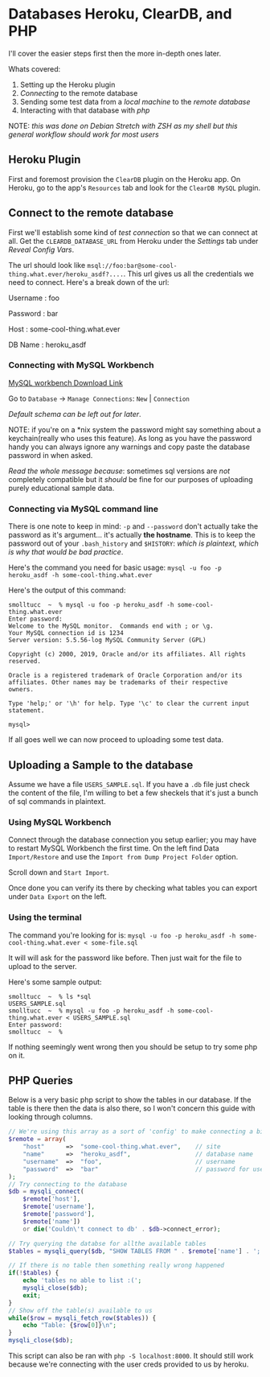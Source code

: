 # Databases Heroku, ClearDB, and PHP

I'll cover the easier steps first then the more in-depth ones later.

Whats covered:

1. Setting up the Heroku plugin
2. _Connecting_ to the remote database
3. Sending some test data from a _local machine_ to the _remote database_
4. Interacting with that database with _php_

NOTE: _this was done on Debian Stretch with ZSH as my shell but this general workflow should work for most users_

## Heroku Plugin

First and foremost provision the `ClearDB` plugin on the Heroku app.
On Heroku, go to the app's `Resources` tab and look for the `ClearDB MySQL` plugin.

## Connect to the remote database

First we'll establish some kind of _test connection_ so that we can connect at all.
Get the `CLEARDB_DATABASE_URL` from Heroku under the _Settings_ tab under _Reveal Config Vars_.

The url should look like `msql://foo:bar@some-cool-thing.what.ever/heroku_asdf?....`. 
This url gives us all the credentials we need to connect.
Here's a break down of the url:

Username
:   foo

Password
:   bar

Host
:   some-cool-thing.what.ever

DB Name
:   heroku_asdf

### Connecting with MySQL Workbench

[MySQL workbench Download Link](https://www.mysql.com/products/workbench/)

Go to `Database` -> `Manage Connections`: `New` | `Connection`

_Default schema can be left out for later_.

NOTE: if you're on a \*nix system the password might say something about a keychain(really who uses this feature).
As long as you have the password handy you can always ignore any warnings and copy paste the database password in when asked.

_Read the whole message because_: sometimes sql versions are _not_ completely compatible but it _should_ be fine for our purposes
of uploading purely educational sample data.

### Connecting via MySQL command line

There is one note to keep in mind: `-p` and `--password` don't actually take the password as it's argument... it's actually __the hostname__.
This is to keep the password out of your `.bash_history` and `$HISTORY`: _which is plaintext, which is why that would be bad practice_.

Here's the command you need for basic usage: `mysql -u foo -p heroku_asdf -h some-cool-thing.what.ever`

Here's the output of this command:

```
smolltucc  ~  % mysql -u foo -p heroku_asdf -h some-cool-thing.what.ever
Enter password: 
Welcome to the MySQL monitor.  Commands end with ; or \g.
Your MySQL connection id is 1234
Server version: 5.5.56-log MySQL Community Server (GPL)

Copyright (c) 2000, 2019, Oracle and/or its affiliates. All rights reserved.

Oracle is a registered trademark of Oracle Corporation and/or its
affiliates. Other names may be trademarks of their respective
owners.

Type 'help;' or '\h' for help. Type '\c' to clear the current input statement.

mysql>
```

If all goes well we can now proceed to uploading some test data.

## Uploading a Sample to the database

Assume we have a file `USERS_SAMPLE.sql`.
If you have a `.db` file just check the content of the file, I'm willing to bet a few sheckels
that it's just a bunch of sql commands in plaintext.

### Using MySQL Workbench

Connect through the database connection you setup earlier; you may have to restart MySQL Workbench the first time.
On the left find Data `Import/Restore` and use the `Import from Dump Project Folder` option.

Scroll down and `Start Import`.

Once done you can verify its there by checking what tables you can export under `Data Export` on the left.

### Using the terminal

The command you're looking for is: `mysql -u foo -p heroku_asdf -h some-cool-thing.what.ever < some-file.sql`

It will will ask for the password like before.
Then just wait for the file to upload to the server.

Here's some sample output:
```
smolltucc  ~  % ls *sql
USERS_SAMPLE.sql
smolltucc  ~  % mysql -u foo -p heroku_asdf -h some-cool-thing.what.ever < USERS_SAMPLE.sql
Enter password: 
smolltucc  ~  %
```

If nothing seemingly went wrong then you should be setup to try some php on it.

## PHP Queries

Below is a very basic php script to show the tables in our database.
If the table is there then the data is also there, so I won't concern this guide with looking through columns.

```php
// We're using this array as a sort of 'config' to make connecting a bit cleaner looking
$remote = array(
	"host"		=>  "some-cool-thing.what.ever",	// site 
	"name"		=>  "heroku_asdf",			        // database name
	"username"	=>  "foo",					        // username
	"password"	=>  "bar"						    // password for user
);
// Try connecting to the database
$db = mysqli_connect(
    $remote['host'], 
    $remote['username'], 
    $remote['password'], 
    $remote['name']) 
    or die('Couldn\'t connect to db' . $db->connect_error);

// Try querying the databse for allthe available tables 
$tables = mysqli_query($db, "SHOW TABLES FROM " . $remote['name'] . ';');

// If there is no table then something really wrong happened
if(!$tables) {
	echo 'tables no able to list :(';
	mysqli_close($db);
	exit;
}
// Show off the table(s) available to us
while($row = mysqli_fetch_row($tables)) {
	echo "Table: {$row[0]}\n";
}
mysqli_close($db);
```

This script can also be ran with `php -S localhost:8000`.
It should still work because we're connecting with the user creds 
provided to us by heroku.